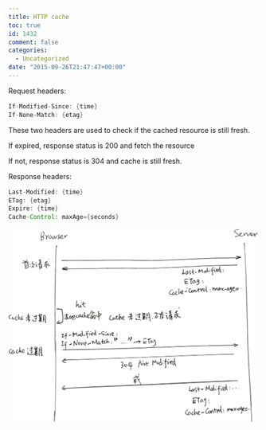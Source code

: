 ```yaml
---
title: HTTP cache
toc: true
id: 1432
comment: false
categories:
  - Uncategorized
date: "2015-09-26T21:47:47+00:00"
---
```


Request headers:


```java
If-Modified-Since: {time}      
If-None-Match: {etag}
```

These two headers are used to check if the cached resource is still fresh.

If expired, response status is 200 and fetch the resource

If not, response status is 304 and cache is still fresh.

Response headers:


```java
Last-Modified: {time}
ETag: {etag}
Expire: {time}
Cache-Control: maxAge={seconds}
```

![image](/media/image.jpeg)

